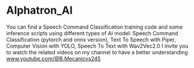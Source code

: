 # Alphatron_AI
You can find a Speech Command Classification training code and some inference scripts using different types of AI model:
Speech Command Classification (pytorch and onnx version), Text To Speech with Piper, Computer Vision with YOLO, Speech To Text with Wav2Vec2.0
I invite you to watch the related videos on my channel to have a better understanding www.youtube.com/@B.Mecanicvs245
